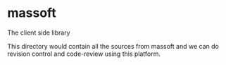 # massoft
The client side library

This directory would contain all the sources from massoft and we can do revision control and code-review using this platform.
